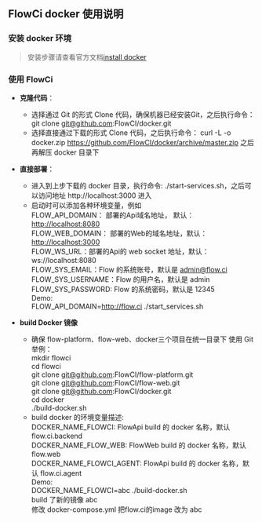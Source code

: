## FlowCi docker 使用说明
### 安装 docker 环境
>安装步骤请查看官方文档[install docker](https://github.com/docker/docker.github.io/edit/master/docker-for-mac/install.md)

### 使用 FlowCi

* **克隆代码**：
  - 选择通过 Git 的形式 Clone 代码，确保机器已经安装Git，之后执行命令： 
  	git clone git@github.com:FlowCI/docker.git
  - 选择直接通过下载的形式 Clone 代码，之后执行命令：
  	curl -L  -o docker.zip  https://github.com/FlowCI/docker/archive/master.zip 之后再解压 docker 目录下
 
* **直接部署**：
  - 进入到上步下载的 docker 目录，执行命令: ./start-services.sh，之后可以访问地址 http://localhost:3000 进入
  - 启动时可以添加各种环境变量，例如\
    FLOW_API_DOMAIN： 部署的Api域名地址， 默认：[http://localhost:8080]()   \
    FLOW_WEB_DOMAIN： 部署的Web的域名地址，默认：[http://localhost:3000]()   \
    FLOW_WS_URL：部署的Api的 web socket 地址，默认：ws://localhost:8080 \
    FLOW_SYS_EMAIL：Flow 的系统账号，默认是 admin@flow.ci \
    FLOW_SYS_USERNAME：Flow 的用户名，默认是 admin \
    FLOW_SYS_PASSWORD: Flow 的系统密码，默认是 12345 \
  	Demo: \
    FLOW_API_DOMAIN=http://flow.ci ./start_services.sh
    
* **build Docker 镜像**
  - 确保 flow-platform、flow-web、docker三个项目在统一目录下
    使用 Git 举例：\
    mkdir flowci \
    cd flowci \
    git clone git@github.com:FlowCI/flow-platform.git \
    git clone git@github.com:FlowCI/flow-web.git \
    git clone git@github.com:FlowCI/docker.git \
    cd docker \
    ./build-docker.sh
  - build docker 的环境变量描述: \
    DOCKER_NAME_FLOWCI: FlowApi build 的 docker 名称，默认 flow.ci.backend \
    DOCKER_NAME_FLOW_WEB: FlowWeb build 的 docker 名称，默认 flow.web \
    DOCKER_NAME_FLOWCI_AGENT: FlowApi build 的 docker 名称，默认 flow.ci.agent \
    Demo: \
    DOCKER_NAME_FLOWCI=abc ./build-docker.sh  \
    build 了新的镜像 abc \
    修改 docker-compose.yml 把flow.ci的image 改为 abc
